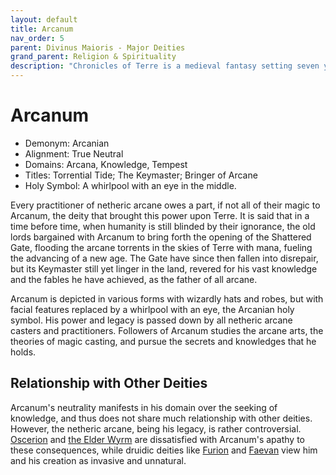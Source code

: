 ```yaml
---
layout: default
title: Arcanum
nav_order: 5
parent: Divinus Maioris - Major Deities
grand_parent: Religion & Spirituality
description: "Chronicles of Terre is a medieval fantasy setting seven years in the writing, currently for dungeons & dragons 5th edition."
---
```


# Arcanum

- Demonym: Arcanian
- Alignment: True Neutral
- Domains: Arcana, Knowledge, Tempest
- Titles: Torrential Tide; The Keymaster; Bringer of Arcane
- Holy Symbol: A whirlpool with an eye in the middle.

Every practitioner of netheric arcane owes a part, if not all of their magic to Arcanum, the deity that brought this power upon Terre. It is said that in a time before time, when humanity is still blinded by their ignorance, the old lords bargained with Arcanum to bring forth the opening of the Shattered Gate, flooding the arcane torrents in the skies of Terre with mana, fueling the advancing of a new age. The Gate have since then fallen into disrepair, but its Keymaster still yet linger in the land, revered for his vast knowledge and the fables he have achieved, as the father of all arcane.

Arcanum is depicted in various forms with wizardly hats and robes, but with facial features replaced by a whirlpool with an eye, the Arcanian holy symbol. His power and legacy is passed down by all netheric arcane casters and practitioners. Followers of Arcanum studies the arcane arts, the theories of magic casting, and pursue the secrets and knowledges that he holds.

## Relationship with Other Deities

Arcanum's neutrality manifests in his domain over the seeking of knowledge, and thus does not share much relationship with other deities. However, the netheric arcane, being his legacy, is rather controversial. [Oscerion](oscerion) and [the Elder Wyrm](../patronus/elderwyrm) are dissatisfied with Arcanum's apathy to these consequences, while druidic deities like [Furion](furion) and [Faevan](../patronus/sylph&faevan) view him and his creation as invasive and unnatural.